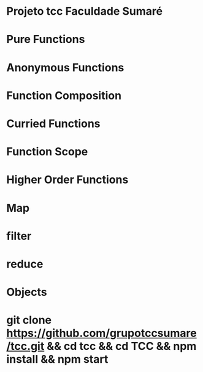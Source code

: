 # Projeto tcc Faculdade Sumaré 

# Pure Functions

# Anonymous Functions

# Function Composition

# Curried Functions

# Function Scope

# Higher Order Functions

# Map

# filter

# reduce

# Objects

# git clone https://github.com/grupotccsumare/tcc.git && cd tcc && cd TCC && npm install && npm start